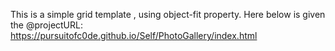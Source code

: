 This is a simple grid template , using object-fit property.
Here below is given the 
@projectURL:
https://pursuitofc0de.github.io/Self/PhotoGallery/index.html
